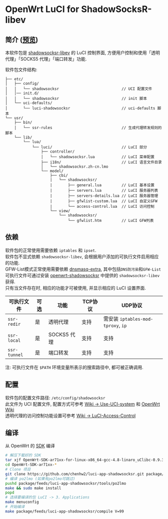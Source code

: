 OpenWrt LuCI for ShadowSocksR-libev
===

简介 ([预览][preview])
---

本软件包是 [shadowsocksr-libev][openwrt-shadowsocksr] 的 LuCI 控制界面,
方便用户控制和使用「透明代理」「SOCKS5 代理」「端口转发」功能.  

软件包文件结构:
```
├── etc/
│   ├── config/
│   │   └── shadowsocksr                            // UCI 配置文件
│   │── init.d/
│   │   └── shadowsocksr                            // init 脚本
│   └── uci-defaults/
│       └── luci-shadowsocksr                       // uci-defaults 脚本
└── usr/
    ├── bin/
    │   └── ssr-rules                               // 生成代理转发规则的脚本
    └── lib/
        └── lua/
            └── luci/                               // LuCI 部分
                ├── controller/
                │   └── shadowsocksr.lua            // LuCI 菜单配置
                ├── i18n/                           // LuCI 语言文件目录
                │   └── shadowsocksr.zh-cn.lmo
                └── model/
                    ├── cbi/
                    |   └── shadowsocksr/
                    |       ├── general.lua         // LuCI 基本设置
                    |       ├── servers.lua         // LuCI 服务器列表
                    |       ├── servers-details.lua // LuCI 服务器管理
                    |       ├── gfwlist-custom.lua  // LuCI 自定义GFW
                    |       └── access-control.lua  // LuCI 访问控制
                    └── view/
                        └── shadowsocksr/
                            └── gfwlist.htm         // LuCI GFW列表
```

依赖
---

软件包的正常使用需要依赖 `iptables` 和 `ipset`.  
软件包不显式依赖 `shadowsocksr-libev`, 会根据用户添加的可执行文件启用相应的功能.  
GFW-List模式正常使用需要依赖 [dnsmasq-extra][openwrt-dnsmasq-extra], 其中包括`DNS防污染`和`GFW-List`  
可执行文件可通过安装 [openwrt-shadowsocksr][openwrt-shadowsocksr] 中提供的 `shadowsocksr-libev` 获得.  
只有当文件存在时, 相应的功能才可被使用, 并显示相应的 LuCI 设置界面.  

 可执行文件  | 可选 | 功能        | TCP协议 | UDP协议 
 ------------|------|-------------|---------|-----------------------------------
 `ssr-redir`  | 是   | 透明代理    | 支持    | 需安装 `iptables-mod-tproxy`, `ip`
 `ssr-local`  | 是   | SOCKS5 代理 | 支持    | 支持
 `ssr-tunnel` | 是   | 端口转发    | 支持    | 支持

注: 可执行文件在 `$PATH` 环境变量所表示的搜索路径中, 都可被正确调用.

配置
---

软件包的配置文件路径: `/etc/config/shadowsocksr`  
此文件为 UCI 配置文件, 配置方式可参考 [Wiki -> Use-UCI-system][Use-UCI-system] 和 [OpenWrt Wiki][uci]  
透明代理的访问控制功能设置可参考 [Wiki -> LuCI-Access-Control][LuCI-Access-Control]  

编译
---

从 OpenWrt 的 [SDK][openwrt-sdk] 编译  
```bash
# 解压下载好的 SDK
tar xjf OpenWrt-SDK-ar71xx-for-linux-x86_64-gcc-4.8-linaro_uClibc-0.9.33.2.tar.bz2
cd OpenWrt-SDK-ar71xx-*
# Clone 项目
git clone https://github.com/chenhw2/luci-app-shadowsocksr.git package/feeds/luci-app-shadowsocksr
# 编译 po2lmo (如果有po2lmo可跳过)
pushd package/feeds/luci-app-shadowsocksr/tools/po2lmo
make && sudo make install
popd
# 选择要编译的包 LuCI -> 3. Applications
make menuconfig
# 开始编译
make package/feeds/luci-app-shadowsocksr/compile V=99
```

 [openwrt-shadowsocksr]: https://github.com/chenhw2/openwrt-shadowsocksr
 [openwrt-sdk]: https://wiki.openwrt.org/doc/howto/obtain.firmware.sdk
 [ss-rules]: https://github.com/shadowsocks/luci-app-shadowsocks/wiki/Instruction-of-ss-rules
 [Use-UCI-system]: https://github.com/shadowsocks/luci-app-shadowsocks/wiki/Use-UCI-system
 [uci]: https://wiki.openwrt.org/doc/uci
 [LuCI-Access-Control]: https://github.com/shadowsocks/luci-app-shadowsocks/wiki/LuCI-Access-Control
 [openwrt-dnsmasq-extra]: https://github.com/chenhw2/openwrt-dnsmasq-extra
 [preview]: https://github.com/chenhw2/luci-app-shadowsocksr/tree/master/preview
 
